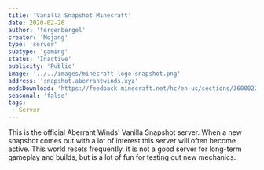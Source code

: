 ```yaml
---
title: 'Vanilla Snapshot Minecraft'
date: 2020-02-26
author: 'fergenbergel'
creator: 'Mojang'
type: 'server'
subtype: 'gaming'
status: 'Inactive'
publicity: 'Public'
image: '../../images/minecraft-logo-snapshot.png'
address: 'snapshot.aberrantwinds.xyz'
modsDownload: 'https://feedback.minecraft.net/hc/en-us/sections/360002267532-Snapshot-Information-and-Changelogs'
seasonal: 'false'
tags:
 - Server
---
```


This is the official Aberrant Winds' Vanilla Snapshot server. When a new snapshot comes out with a lot of interest this server will often become active. This world resets frequently, it is not a good server for long-term gameplay and builds, but is a lot of fun for testing out new mechanics.
